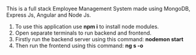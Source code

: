This is a full stack Employee Management System made using MongoDB, Express Js, Angular and Node Js. 
1. To use this application use **npm i** to install node modules.
2. Open separate terminals to run backend and frontend.
3. Firstly run the backend server using this command: 
**nodemon start**
4. Then run the frontend using this command:
**ng s -o**
